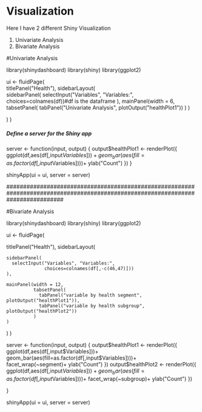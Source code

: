 # Visualization
Here I have 2 different Shiny Visualization
1. Univariate Analysis
2. Bivariate Analysis

#Univariate Analysis

library(shinydashboard)
library(shiny)
library(ggplot2)


ui <- fluidPage(    
  titlePanel("Health"),
  sidebarLayout(      
    sidebarPanel(
      selectInput("Variables", "Variables:",
                  choices=colnames(df))#df is the dataframe
    ),
    mainPanel(width = 6,
              tabsetPanel(
                tabPanel("Univariate Analysis", plotOutput("healthPlot1"))
              )
    )
  
  )
)

##### Define a server for the Shiny app
server <- function(input, output) {
output$healthPlot1 <- renderPlot({
      ggplot(df,aes(df[,input$Variables]))+
      geom_bar(aes(fill=as.factor(df[,input$Variables])))+
      ylab("Count")
  })
}


shinyApp(ui = ui, server = server)

#################################################################################################################################

#Bivariate Analysis

library(shinydashboard)
library(shiny)
library(ggplot2)

ui <- fluidPage(    
  
  titlePanel("Health"),
  sidebarLayout(      
    
    sidebarPanel(
      selectInput("Variables", "Variables:",
                  choices=colnames(df[,-c(46,47)]))
    ),
    
    mainPanel(width = 12,
              tabsetPanel(
                tabPanel("variable by health segment", plotOutput("healthPlot1")),
                tabPanel("variable by health subgroup", plotOutput("healthPlot2"))
              )
    )
    
  )
)


server <- function(input, output) {
  output$healthPlot1 <- renderPlot({
    ggplot(df,aes(df[,input$Variables]))+
      geom_bar(aes(fill=as.factor(df[,input$Variables])))+
      facet_wrap(~segment)+
      ylab("Count")
  })
  output$healthPlot2 <- renderPlot({
    ggplot(df,aes(df[,input$Variables]))+
      geom_bar(aes(fill=as.factor(df[,input$Variables])))+
      facet_wrap(~subgroup)+
      ylab("Count")
  })
  
}


shinyApp(ui = ui, server = server)
